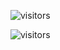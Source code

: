 
![visitors](https://vbr.nathanchung.dev/badge?page_id=Bojjiiii&color=00cf00)




![visitors](https://vbr.nathanchung.dev/badge?page_id=Raymo111.Raymo111&color=00cf00)
